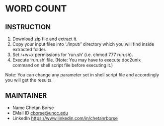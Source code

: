 # WORD COUNT

## INSTRUCTION
   1. Download zip file and extract it.
   2. Copy your input files into ‘./input/’ directory which you will find inside extracted folder.
   3. Set r+w+x permissions for ‘run.sh’ (i.e. chmod 777 run.sh).
   4. Execute ‘run.sh’ file. (Note: You may have to execute doc2unix command on shell script file before executing it.)

Note: You can change any parameter set in shell script file and accordingly you will get the results.


## MAINTAINER
   - Name        Chetan Borse
   - EMail ID    cborse@uncc.edu
   - LinkedIn    https://www.linkedin.com/in/chetanrborse

